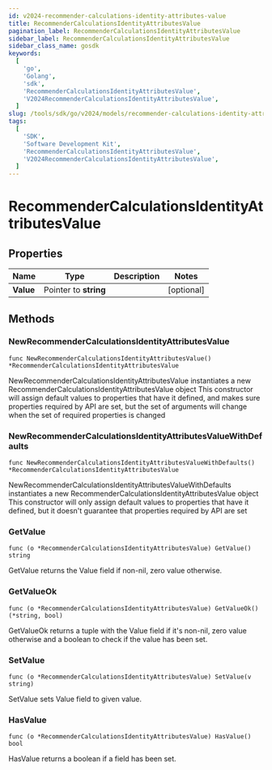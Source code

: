 ```yaml
---
id: v2024-recommender-calculations-identity-attributes-value
title: RecommenderCalculationsIdentityAttributesValue
pagination_label: RecommenderCalculationsIdentityAttributesValue
sidebar_label: RecommenderCalculationsIdentityAttributesValue
sidebar_class_name: gosdk
keywords:
  [
    'go',
    'Golang',
    'sdk',
    'RecommenderCalculationsIdentityAttributesValue',
    'V2024RecommenderCalculationsIdentityAttributesValue',
  ]
slug: /tools/sdk/go/v2024/models/recommender-calculations-identity-attributes-value
tags:
  [
    'SDK',
    'Software Development Kit',
    'RecommenderCalculationsIdentityAttributesValue',
    'V2024RecommenderCalculationsIdentityAttributesValue',
  ]
---
```


# RecommenderCalculationsIdentityAttributesValue

## Properties

| Name      | Type                  | Description | Notes      |
| --------- | --------------------- | ----------- | ---------- |
| **Value** | Pointer to **string** |             | [optional] |

## Methods

### NewRecommenderCalculationsIdentityAttributesValue

`func NewRecommenderCalculationsIdentityAttributesValue() *RecommenderCalculationsIdentityAttributesValue`

NewRecommenderCalculationsIdentityAttributesValue instantiates a new RecommenderCalculationsIdentityAttributesValue object This constructor will assign default values to properties that have it defined, and makes sure properties required by API are set, but the set of arguments will change when the set of required properties is changed

### NewRecommenderCalculationsIdentityAttributesValueWithDefaults

`func NewRecommenderCalculationsIdentityAttributesValueWithDefaults() *RecommenderCalculationsIdentityAttributesValue`

NewRecommenderCalculationsIdentityAttributesValueWithDefaults instantiates a new RecommenderCalculationsIdentityAttributesValue object This constructor will only assign default values to properties that have it defined, but it doesn't guarantee that properties required by API are set

### GetValue

`func (o *RecommenderCalculationsIdentityAttributesValue) GetValue() string`

GetValue returns the Value field if non-nil, zero value otherwise.

### GetValueOk

`func (o *RecommenderCalculationsIdentityAttributesValue) GetValueOk() (*string, bool)`

GetValueOk returns a tuple with the Value field if it's non-nil, zero value otherwise and a boolean to check if the value has been set.

### SetValue

`func (o *RecommenderCalculationsIdentityAttributesValue) SetValue(v string)`

SetValue sets Value field to given value.

### HasValue

`func (o *RecommenderCalculationsIdentityAttributesValue) HasValue() bool`

HasValue returns a boolean if a field has been set.
